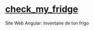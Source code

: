 # <a href="https://papillonlut.github.io/check_my_fridge/">check_my_fridge</a>
Site Web Angular: Inventaire de ton frigo
